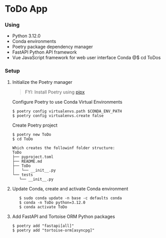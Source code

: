 # ToDo App
### Using 
- Python 3.12.0
- Conda environments
- Poetry package dependency manager
- FastAPI Python API framework
- Vue JavaScript framework for web user interface Conda
   @$ cd ToDos

### Setup
1. Initialize the Poetry manager
   > FYI: Install Poetry using [pipx](https://python-poetry.org/docs/#installing-with-pipx)
   

   Configure Poetry to use Conda Virtual Environments
   ```
   $ poetry config virtualenvs.path $CONDA_ENV_PATH
   $ poetry config virtualenvs.create false
   ```

   Create Poetry project
   ```
   $ poetry new ToDo
   $ cd ToDo

   Which creates the followinf folder structure: 
   ToDo
   ├── pyproject.toml
   ├── README.md
   ├── ToDo
   │   └── __init__.py
   └── tests
      └── __init__.py
   ```

2. Update Conda, create and activate Conda environment
   
   ```
      $ sudo conda update -n base -c defaults conda 
      $ conda -n ToDo python=3.12.0
      $ conda activate ToDo
   ```
  
3. Add FastAPI and Tortoise ORM Python packages
   ```
   $ poetry add "fastapi[all]"
   $ poetry add "tortoise-orm[asyncpg]"
   ```